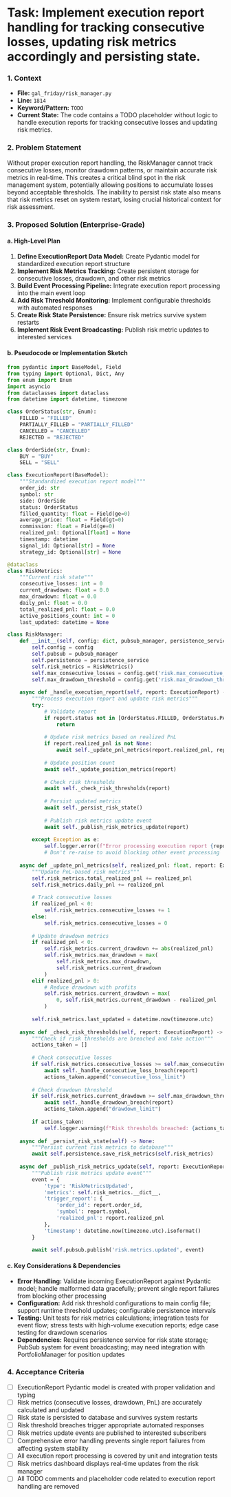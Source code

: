# Task: Implement execution report handling for tracking consecutive losses, updating risk metrics accordingly and persisting state.

### 1. Context
- **File:** `gal_friday/risk_manager.py`
- **Line:** `1814`
- **Keyword/Pattern:** `TODO`
- **Current State:** The code contains a TODO placeholder without logic to handle execution reports for tracking consecutive losses and updating risk metrics.

### 2. Problem Statement
Without proper execution report handling, the RiskManager cannot track consecutive losses, monitor drawdown patterns, or maintain accurate risk metrics in real-time. This creates a critical blind spot in the risk management system, potentially allowing positions to accumulate losses beyond acceptable thresholds. The inability to persist risk state also means that risk metrics reset on system restart, losing crucial historical context for risk assessment.

### 3. Proposed Solution (Enterprise-Grade)

#### a. High-Level Plan
1. **Define ExecutionReport Data Model:** Create Pydantic model for standardized execution report structure
2. **Implement Risk Metrics Tracking:** Create persistent storage for consecutive losses, drawdown, and other risk metrics
3. **Build Event Processing Pipeline:** Integrate execution report processing into the main event loop
4. **Add Risk Threshold Monitoring:** Implement configurable thresholds with automated responses
5. **Create Risk State Persistence:** Ensure risk metrics survive system restarts
6. **Implement Risk Event Broadcasting:** Publish risk metric updates to interested services

#### b. Pseudocode or Implementation Sketch
```python
from pydantic import BaseModel, Field
from typing import Optional, Dict, Any
from enum import Enum
import asyncio
from dataclasses import dataclass
from datetime import datetime, timezone

class OrderStatus(str, Enum):
    FILLED = "FILLED"
    PARTIALLY_FILLED = "PARTIALLY_FILLED"
    CANCELLED = "CANCELLED"
    REJECTED = "REJECTED"

class OrderSide(str, Enum):
    BUY = "BUY"
    SELL = "SELL"

class ExecutionReport(BaseModel):
    """Standardized execution report model"""
    order_id: str
    symbol: str
    side: OrderSide
    status: OrderStatus
    filled_quantity: float = Field(ge=0)
    average_price: float = Field(gt=0)
    commission: float = Field(ge=0)
    realized_pnl: Optional[float] = None
    timestamp: datetime
    signal_id: Optional[str] = None
    strategy_id: Optional[str] = None

@dataclass
class RiskMetrics:
    """Current risk state"""
    consecutive_losses: int = 0
    current_drawdown: float = 0.0
    max_drawdown: float = 0.0
    daily_pnl: float = 0.0
    total_realized_pnl: float = 0.0
    active_positions_count: int = 0
    last_updated: datetime = None

class RiskManager:
    def __init__(self, config: dict, pubsub_manager, persistence_service):
        self.config = config
        self.pubsub = pubsub_manager
        self.persistence = persistence_service
        self.risk_metrics = RiskMetrics()
        self.max_consecutive_losses = config.get('risk.max_consecutive_losses', 5)
        self.max_drawdown_threshold = config.get('risk.max_drawdown_threshold', 0.05)
        
    async def _handle_execution_report(self, report: ExecutionReport) -> None:
        """Process execution report and update risk metrics"""
        try:
            # Validate report
            if report.status not in [OrderStatus.FILLED, OrderStatus.PARTIALLY_FILLED]:
                return
            
            # Update risk metrics based on realized PnL
            if report.realized_pnl is not None:
                await self._update_pnl_metrics(report.realized_pnl, report)
                
            # Update position count
            await self._update_position_metrics(report)
            
            # Check risk thresholds
            await self._check_risk_thresholds(report)
            
            # Persist updated metrics
            await self._persist_risk_state()
            
            # Publish risk metrics update event
            await self._publish_risk_metrics_update(report)
            
        except Exception as e:
            self.logger.error(f"Error processing execution report {report.order_id}: {e}")
            # Don't re-raise to avoid blocking other event processing
    
    async def _update_pnl_metrics(self, realized_pnl: float, report: ExecutionReport) -> None:
        """Update PnL-based risk metrics"""
        self.risk_metrics.total_realized_pnl += realized_pnl
        self.risk_metrics.daily_pnl += realized_pnl
        
        # Track consecutive losses
        if realized_pnl < 0:
            self.risk_metrics.consecutive_losses += 1
        else:
            self.risk_metrics.consecutive_losses = 0
        
        # Update drawdown metrics
        if realized_pnl < 0:
            self.risk_metrics.current_drawdown += abs(realized_pnl)
            self.risk_metrics.max_drawdown = max(
                self.risk_metrics.max_drawdown, 
                self.risk_metrics.current_drawdown
            )
        elif realized_pnl > 0:
            # Reduce drawdown with profits
            self.risk_metrics.current_drawdown = max(
                0, self.risk_metrics.current_drawdown - realized_pnl
            )
        
        self.risk_metrics.last_updated = datetime.now(timezone.utc)
    
    async def _check_risk_thresholds(self, report: ExecutionReport) -> None:
        """Check if risk thresholds are breached and take action"""
        actions_taken = []
        
        # Check consecutive losses
        if self.risk_metrics.consecutive_losses >= self.max_consecutive_losses:
            await self._handle_consecutive_loss_breach(report)
            actions_taken.append("consecutive_loss_limit")
        
        # Check drawdown threshold
        if self.risk_metrics.current_drawdown >= self.max_drawdown_threshold:
            await self._handle_drawdown_breach(report)
            actions_taken.append("drawdown_limit")
        
        if actions_taken:
            self.logger.warning(f"Risk thresholds breached: {actions_taken}")
    
    async def _persist_risk_state(self) -> None:
        """Persist current risk metrics to database"""
        await self.persistence.save_risk_metrics(self.risk_metrics)
    
    async def _publish_risk_metrics_update(self, report: ExecutionReport) -> None:
        """Publish risk metrics update event"""
        event = {
            'type': 'RiskMetricsUpdated',
            'metrics': self.risk_metrics.__dict__,
            'trigger_report': {
                'order_id': report.order_id,
                'symbol': report.symbol,
                'realized_pnl': report.realized_pnl
            },
            'timestamp': datetime.now(timezone.utc).isoformat()
        }
        
        await self.pubsub.publish('risk.metrics.updated', event)
```

#### c. Key Considerations & Dependencies
- **Error Handling:** Validate incoming ExecutionReport against Pydantic model; handle malformed data gracefully; prevent single report failures from blocking other processing
- **Configuration:** Add risk threshold configurations to main config file; support runtime threshold updates; configurable persistence intervals
- **Testing:** Unit tests for risk metrics calculations; integration tests for event flow; stress tests with high-volume execution reports; edge case testing for drawdown scenarios
- **Dependencies:** Requires persistence service for risk state storage; PubSub system for event broadcasting; may need integration with PortfolioManager for position updates

### 4. Acceptance Criteria
- [ ] ExecutionReport Pydantic model is created with proper validation and typing
- [ ] Risk metrics (consecutive losses, drawdown, PnL) are accurately calculated and updated
- [ ] Risk state is persisted to database and survives system restarts
- [ ] Risk threshold breaches trigger appropriate automated responses
- [ ] Risk metrics update events are published to interested subscribers
- [ ] Comprehensive error handling prevents single report failures from affecting system stability
- [ ] All execution report processing is covered by unit and integration tests
- [ ] Risk metrics dashboard displays real-time updates from the risk manager
- [ ] All TODO comments and placeholder code related to execution report handling are removed 